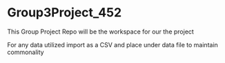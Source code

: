 # Group3Project_452
This Group Project Repo will be the workspace for our the project

For any data utilized import as a CSV and place under data file to maintain commonality


